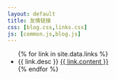 ```yaml
---
layout: default
title: 友情链接
css: [blog.css,links.css]
js: [common.js,blog.js]
---
```


<ul>
	{% for link in site.data.links %}
	<li>
		<span>{{ link.desc }}</span>
		<a href="{{ link.url }}" title="{{ link.title }}" target="_blank">{{ link.content }}</a>
	</li>
	{% endfor %}
</ul>
